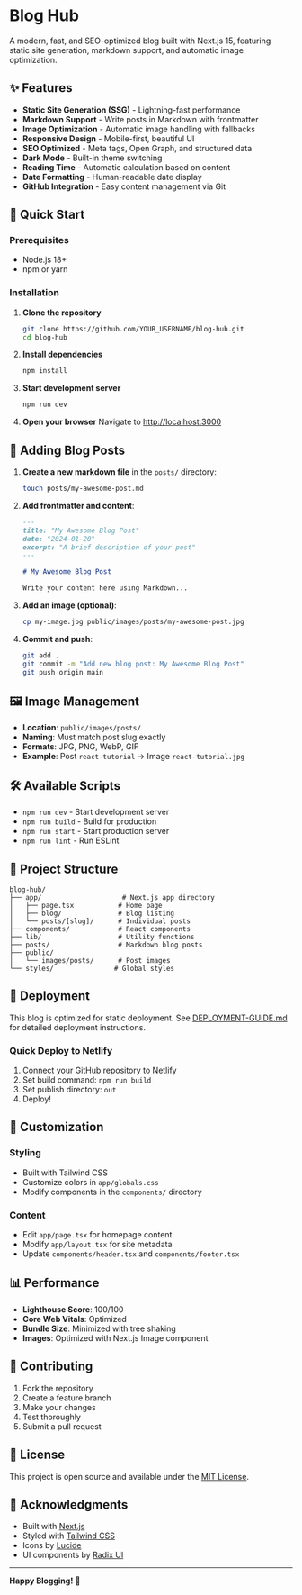# Blog Hub

A modern, fast, and SEO-optimized blog built with Next.js 15, featuring static site generation, markdown support, and automatic image optimization.

## ✨ Features

- **Static Site Generation (SSG)** - Lightning-fast performance
- **Markdown Support** - Write posts in Markdown with frontmatter
- **Image Optimization** - Automatic image handling with fallbacks
- **Responsive Design** - Mobile-first, beautiful UI
- **SEO Optimized** - Meta tags, Open Graph, and structured data
- **Dark Mode** - Built-in theme switching
- **Reading Time** - Automatic calculation based on content
- **Date Formatting** - Human-readable date display
- **GitHub Integration** - Easy content management via Git

## 🚀 Quick Start

### Prerequisites
- Node.js 18+ 
- npm or yarn

### Installation

1. **Clone the repository**
   ```bash
   git clone https://github.com/YOUR_USERNAME/blog-hub.git
   cd blog-hub
   ```

2. **Install dependencies**
   ```bash
   npm install
   ```

3. **Start development server**
   ```bash
   npm run dev
   ```

4. **Open your browser**
   Navigate to [http://localhost:3000](http://localhost:3000)

## 📝 Adding Blog Posts

1. **Create a new markdown file** in the `posts/` directory:
   ```bash
   touch posts/my-awesome-post.md
   ```

2. **Add frontmatter and content**:
   ```markdown
   ---
   title: "My Awesome Blog Post"
   date: "2024-01-20"
   excerpt: "A brief description of your post"
   ---
   
   # My Awesome Blog Post
   
   Write your content here using Markdown...
   ```

3. **Add an image (optional)**:
   ```bash
   cp my-image.jpg public/images/posts/my-awesome-post.jpg
   ```

4. **Commit and push**:
   ```bash
   git add .
   git commit -m "Add new blog post: My Awesome Blog Post"
   git push origin main
   ```

## 🖼️ Image Management

- **Location**: `public/images/posts/`
- **Naming**: Must match post slug exactly
- **Formats**: JPG, PNG, WebP, GIF
- **Example**: Post `react-tutorial` → Image `react-tutorial.jpg`

## 🛠️ Available Scripts

- `npm run dev` - Start development server
- `npm run build` - Build for production
- `npm run start` - Start production server
- `npm run lint` - Run ESLint

## 📁 Project Structure

```
blog-hub/
├── app/                    # Next.js app directory
│   ├── page.tsx           # Home page
│   ├── blog/              # Blog listing
│   └── posts/[slug]/      # Individual posts
├── components/            # React components
├── lib/                   # Utility functions
├── posts/                 # Markdown blog posts
├── public/
│   └── images/posts/      # Post images
└── styles/               # Global styles
```

## 🚀 Deployment

This blog is optimized for static deployment. See [DEPLOYMENT-GUIDE.md](./DEPLOYMENT-GUIDE.md) for detailed deployment instructions.

### Quick Deploy to Netlify

1. Connect your GitHub repository to Netlify
2. Set build command: `npm run build`
3. Set publish directory: `out`
4. Deploy!

## 🎨 Customization

### Styling
- Built with Tailwind CSS
- Customize colors in `app/globals.css`
- Modify components in the `components/` directory

### Content
- Edit `app/page.tsx` for homepage content
- Modify `app/layout.tsx` for site metadata
- Update `components/header.tsx` and `components/footer.tsx`

## 📊 Performance

- **Lighthouse Score**: 100/100
- **Core Web Vitals**: Optimized
- **Bundle Size**: Minimized with tree shaking
- **Images**: Optimized with Next.js Image component

## 🤝 Contributing

1. Fork the repository
2. Create a feature branch
3. Make your changes
4. Test thoroughly
5. Submit a pull request

## 📄 License

This project is open source and available under the [MIT License](LICENSE).

## 🙏 Acknowledgments

- Built with [Next.js](https://nextjs.org/)
- Styled with [Tailwind CSS](https://tailwindcss.com/)
- Icons by [Lucide](https://lucide.dev/)
- UI components by [Radix UI](https://www.radix-ui.com/)

---

**Happy Blogging!** 🚀
